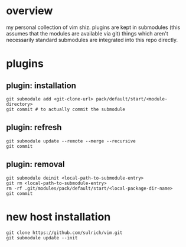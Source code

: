 # overview

my personal collection of vim shiz. plugins are kept in submodules (this assumes
that the modules are available via git) things which aren't necessarily standard
submodules are integrated into this repo directly.


# plugins

## plugin: installation

```
git submodule add <git-clone-url> pack/default/start/<module-directory>
git commit # to actually commit the submodule
```

## plugin: refresh
```
git submodule update --remote --merge --recursive
git commit
```

## plugin: removal

```
git submodule deinit <local-path-to-submodule-entry>
git rm <local-path-to-submodule-entry>
rm -rf .git/modules/pack/default/start/<local-package-dir-name>
git commit
```

# new host installation

```
git clone https://github.com/sulrich/vim.git
git submodule update --init
```
